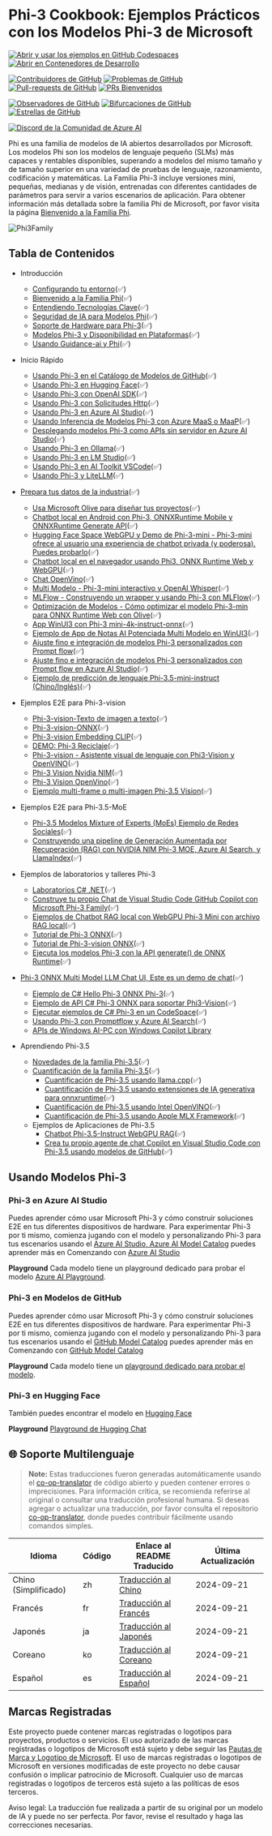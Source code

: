 # Phi-3 Cookbook: Ejemplos Prácticos con los Modelos Phi-3 de Microsoft

[![Abrir y usar los ejemplos en GitHub Codespaces](https://github.com/codespaces/badge.svg)](https://codespaces.new/microsoft/phi-3cookbook)
[![Abrir en Contenedores de Desarrollo](https://img.shields.io/static/v1?style=for-the-badge&label=Dev%20Containers&message=Open&color=blue&logo=visualstudiocode)](https://vscode.dev/redirect?url=vscode://ms-vscode-remote.remote-containers/cloneInVolume?url=https://github.com/microsoft/phi-3cookbook)

[![Contribuidores de GitHub](https://img.shields.io/github/contributors/microsoft/phi-3cookbook.svg)](https://GitHub.com/microsoft/phi-3cookbook/graphs/contributors/?WT.mc_id=aiml-137032-kinfeylo)
[![Problemas de GitHub](https://img.shields.io/github/issues/microsoft/phi-3cookbook.svg)](https://GitHub.com/microsoft/phi-3cookbook/issues/?WT.mc_id=aiml-137032-kinfeylo)
[![Pull-requests de GitHub](https://img.shields.io/github/issues-pr/microsoft/phi-3cookbook.svg)](https://GitHub.com/microsoft/phi-3cookbook/pulls/?WT.mc_id=aiml-137032-kinfeylo)
[![PRs Bienvenidos](https://img.shields.io/badge/PRs-welcome-brightgreen.svg?style=flat-square)](http://makeapullrequest.com?WT.mc_id=aiml-137032-kinfeylo)

[![Observadores de GitHub](https://img.shields.io/github/watchers/microsoft/phi-3cookbook.svg?style=social&label=Watch)](https://GitHub.com/microsoft/phi-3cookbook/watchers/?WT.mc_id=aiml-137032-kinfeylo)
[![Bifurcaciones de GitHub](https://img.shields.io/github/forks/microsoft/phi-3cookbook.svg?style=social&label=Fork)](https://GitHub.com/microsoft/phi-3cookbook/network/?WT.mc_id=aiml-137032-kinfeylo)
[![Estrellas de GitHub](https://img.shields.io/github/stars/microsoft/phi-3cookbook?style=social&label=Star)](https://GitHub.com/microsoft/phi-3cookbook/stargazers/?WT.mc_id=aiml-137032-kinfeylo)

[![Discord de la Comunidad de Azure AI](https://dcbadge.vercel.app/api/server/ByRwuEEgH4)](https://discord.com/invite/ByRwuEEgH4?WT.mc_id=aiml-137032-kinfeylo)

Phi es una familia de modelos de IA abiertos desarrollados por Microsoft. Los modelos Phi son los modelos de lenguaje pequeño (SLMs) más capaces y rentables disponibles, superando a modelos del mismo tamaño y de tamaño superior en una variedad de pruebas de lenguaje, razonamiento, codificación y matemáticas. La Familia Phi-3 incluye versiones mini, pequeñas, medianas y de visión, entrenadas con diferentes cantidades de parámetros para servir a varios escenarios de aplicación. Para obtener información más detallada sobre la familia Phi de Microsoft, por favor visita la página [Bienvenido a la Familia Phi](/md/01.Introduce/Phi3Family.md).

![Phi3Family](/imgs/00/Phi3getstarted.png)

## Tabla de Contenidos

- Introducción
  - [Configurando tu entorno](./md/01.Introduce/EnvironmentSetup.md)(✅)
  - [Bienvenido a la Familia Phi](./md/01.Introduce/Phi3Family.md)(✅)
  - [Entendiendo Tecnologías Clave](./md/01.Introduce/Understandingtech.md)(✅)
  - [Seguridad de IA para Modelos Phi](./md/01.Introduce/AISafety.md)(✅)
  - [Soporte de Hardware para Phi-3](./md/01.Introduce/Hardwaresupport.md)(✅)
  - [Modelos Phi-3 y Disponibilidad en Plataformas](./md/01.Introduce/Edgeandcloud.md)(✅)
  - [Usando Guidance-ai y Phi](./md/01.Introduce/Guidance.md)(✅)

- Inicio Rápido
  - [Usando Phi-3 en el Catálogo de Modelos de GitHub](./md/02.QuickStart/GitHubModel_QuickStart.md)(✅)
  - [Usando Phi-3 en Hugging Face](./md/02.QuickStart/Huggingface_QuickStart.md)(✅)
  - [Usando Phi-3 con OpenAI SDK](./md/02.QuickStart/OpenAISDK_Quickstart.md)(✅)
  - [Usando Phi-3 con Solicitudes Http](./md/02.QuickStart/HttpAPI_QuickStart.md)(✅)
  - [Usando Phi-3 en Azure AI Studio](./md/02.QuickStart/AzureAIStudio_QuickStart.md)(✅)
  - [Usando Inferencia de Modelos Phi-3 con Azure MaaS o MaaP](./md/02.QuickStart/AzureModel_Inference.md)(✅)
  - [Desplegando modelos Phi-3 como APIs sin servidor en Azure AI Studio](./md/02.QuickStart/AzureAIStudio_MaaS.md)(✅)
  - [Usando Phi-3 en Ollama](./md/02.QuickStart/Ollama_QuickStart.md)(✅)
  - [Usando Phi-3 en LM Studio](./md/02.QuickStart/LMStudio_QuickStart.md)(✅)
  - [Usando Phi-3 en AI Toolkit VSCode](./md/02.QuickStart/AITookit_QuickStart.md)(✅)
  - [Usando Phi-3 y LiteLLM](./md/02.QuickStart/LiteLLM_QuickStart.md)(✅)

- [Prepara tus datos de la industria](./md/06.E2ESamples/E2E_Datasets.md)(✅)
  - [Usa Microsoft Olive para diseñar tus proyectos](./md/06.E2ESamples/E2E_LoRA&QLoRA_Config_With_Olive.md)(✅)
  - [Chatbot local en Android con Phi-3, ONNXRuntime Mobile y ONNXRuntime Generate API](https://github.com/microsoft/onnxruntime-inference-examples/tree/main/mobile/examples/phi-3/android)(✅)
  - [Hugging Face Space WebGPU y Demo de Phi-3-mini - Phi-3-mini ofrece al usuario una experiencia de chatbot privada (y poderosa). Puedes probarlo](https://huggingface.co/spaces/Xenova/experimental-phi3-webgpu)(✅)
  - [Chatbot local en el navegador usando Phi3, ONNX Runtime Web y WebGPU](https://github.com/microsoft/onnxruntime-inference-examples/tree/main/js/chat)(✅)
  - [Chat OpenVino](/md/06.E2ESamples/E2E_OpenVino_Chat.md)(✅)
  - [Multi Modelo - Phi-3-mini interactivo y OpenAI Whisper](./md/06.E2ESamples/E2E_Phi-3-mini_with_whisper.md)(✅)
  - [MLFlow - Construyendo un wrapper y usando Phi-3 con MLFlow](./md/06.E2ESamples/E2E_Phi-3-MLflow.md)(✅)
  - [Optimización de Modelos - Cómo optimizar el modelo Phi-3-min para ONNX Runtime Web con Olive](https://github.com/microsoft/Olive/tree/main/examples/phi3)(✅)
  - [App WinUI3 con Phi-3 mini-4k-instruct-onnx](https://github.com/microsoft/Phi3-Chat-WinUI3-Sample/)(✅)
  - [Ejemplo de App de Notas AI Potenciada Multi Modelo en WinUI3](https://github.com/microsoft/ai-powered-notes-winui3-sample)(✅)
  - [Ajuste fino e integración de modelos Phi-3 personalizados con Prompt flow](./md/06.E2ESamples/E2E_Phi-3-FineTuning_PromptFlow_Integration.md)(✅)
  - [Ajuste fino e integración de modelos Phi-3 personalizados con Prompt flow en Azure AI Studio](./md/06.E2ESamples/E2E_Phi-3-FineTuning_PromptFlow_Integration_AIstudio.md)(✅)
  - [Ejemplo de predicción de lenguaje Phi-3.5-mini-instruct (Chino/Inglés)](../../code/09.UpdateSamples/Aug/phi3-instruct-demo.ipynb)(✅)

- Ejemplos E2E para Phi-3-vision
  - [Phi-3-vision-Texto de imagen a texto](../../code/06.E2E/E2E_Phi-3-vision-image-text-to-text-online-endpoint.ipynb)(✅)
  - [Phi-3-vision-ONNX](https://onnxruntime.ai/docs/genai/tutorials/phi3-v.html)(✅)
  - [Phi-3-vision Embedding CLIP](./md/06.E2ESamples/E2E_Phi-3-Embedding_Images_with_CLIPVision.md)(✅)
  - [DEMO: Phi-3 Reciclaje](https://github.com/jennifermarsman/PhiRecycling/)(✅)
  - [Phi-3-vision - Asistente visual de lenguaje con Phi3-Vision y OpenVINO](https://docs.openvino.ai/nightly/notebooks/phi-3-vision-with-output.html)(✅)
  - [Phi-3 Vision Nvidia NIM](/md/06.E2ESamples/E2E_Nvidia_NIM_Vision.md)(✅)
  - [Phi-3 Vision OpenVino](/md/06.E2ESamples/E2E_OpenVino_Phi3Vision.md)(✅)
  - [Ejemplo multi-frame o multi-imagen Phi-3.5 Vision](../../code/09.UpdateSamples/Aug/phi3-vision-demo.ipynb)(✅)

- Ejemplos E2E para Phi-3.5-MoE
  - [Phi-3.5 Modelos Mixture of Experts (MoEs) Ejemplo de Redes Sociales](../../code/09.UpdateSamples/Aug/phi3_moe_demo.ipynb)(✅)
  - [Construyendo una pipeline de Generación Aumentada por Recuperación (RAG) con NVIDIA NIM Phi-3 MOE, Azure AI Search, y LlamaIndex](https://github.com/farzad528/azure-ai-search-python-playground/blob/main/azure-ai-search-nvidia-rag.ipynb)(✅)

- Ejemplos de laboratorios y talleres Phi-3
  - [Laboratorios C# .NET](./md/07.Labs/Csharp/csharplabs.md)(✅)
  - [Construye tu propio Chat de Visual Studio Code GitHub Copilot con Microsoft Phi-3 Family](./md/07.Labs/VSCode/README.md)(✅)
  - [Ejemplos de Chatbot RAG local con WebGPU Phi-3 Mini con archivo RAG local](./code/08.RAG/rag_webgpu_chat/README.md)(✅)
  - [Tutorial de Phi-3 ONNX](https://onnxruntime.ai/docs/genai/tutorials/phi3-python.html)(✅)
  - [Tutorial de Phi-3-vision ONNX](https://onnxruntime.ai/docs/genai/tutorials/phi3-v.html)(✅)
  - [Ejecuta los modelos Phi-3 con la API generate() de ONNX Runtime](https://github.com/microsoft/onnxruntime-genai/blob/main/examples/python/phi-3-tutorial.md)(✅)
- [Phi-3 ONNX Multi Model LLM Chat UI, Este es un demo de chat](https://github.com/microsoft/onnxruntime-genai/tree/main/examples/chat_app)(✅)
  - [Ejemplo de C# Hello Phi-3 ONNX Phi-3](https://github.com/microsoft/onnxruntime-genai/tree/main/examples/csharp/HelloPhi)(✅)
  - [Ejemplo de API C# Phi-3 ONNX para soportar Phi3-Vision](https://github.com/microsoft/onnxruntime-genai/tree/main/examples/csharp/HelloPhi3V)(✅)
  - [Ejecutar ejemplos de C# Phi-3 en un CodeSpace](./md/07.Labs/CsharpOllamaCodeSpaces/CsharpOllamaCodeSpaces.md)(✅)
  - [Usando Phi-3 con Promptflow y Azure AI Search](./code/07.Lab/RAG_with_PromptFlow_and_AISearch/README.md)(✅)
  - [APIs de Windows AI-PC con Windows Copilot Library](https://developer.microsoft.com/windows/ai/?WT.mc_id=aiml-137032-kinfeylo)

- Aprendiendo Phi-3.5
  - [Novedades de la familia Phi-3.5](./md/08.Update/Phi35/010.WhatsNewInPhi35.md)(✅)
  - [Cuantificación de la familia Phi-3.5](./md/08.Update/Phi35/020.QuantifyingPhi35.md)(✅)
    - [Cuantificación de Phi-3.5 usando llama.cpp](./md/08.Update/Phi35/021.UsingLlamacppQuantifyingPhi35.md)(✅)
    - [Cuantificación de Phi-3.5 usando extensiones de IA generativa para onnxruntime](./md/08.Update/Phi35/022.UsingORTGenAIQuantifyingPhi35.md)(✅)
    - [Cuantificación de Phi-3.5 usando Intel OpenVINO](./md/08.Update/Phi35/023.UsingIntelOpenVINOQuantifyingPhi35.md)(✅)
    - [Cuantificación de Phi-3.5 usando Apple MLX Framework](./md/08.Update/Phi35/024.UsingAppleMLXQuantifyingPhi35.md)(✅)
  - Ejemplos de Aplicaciones de Phi-3.5
    - [Chatbot Phi-3.5-Instruct WebGPU RAG](./md/08.Update/Phi35/031.WebGPUWithPhi35Readme.md)(✅)
    - [Crea tu propio agente de chat Copilot en Visual Studio Code con Phi-3.5 usando modelos de GitHub](./md/08.Update/Phi35/032.CreateVSCodeChatAgentWithGitHubModels.md)(✅)

## Usando Modelos Phi-3

### Phi-3 en Azure AI Studio

Puedes aprender cómo usar Microsoft Phi-3 y cómo construir soluciones E2E en tus diferentes dispositivos de hardware. Para experimentar Phi-3 por ti mismo, comienza jugando con el modelo y personalizando Phi-3 para tus escenarios usando el [Azure AI Studio, Azure AI Model Catalog](https://aka.ms/phi3-azure-ai) puedes aprender más en Comenzando con [Azure AI Studio](/md/02.QuickStart/AzureAIStudio_QuickStart.md)

**Playground**
Cada modelo tiene un playground dedicado para probar el modelo [Azure AI Playground](https://aka.ms/try-phi3).

### Phi-3 en Modelos de GitHub

Puedes aprender cómo usar Microsoft Phi-3 y cómo construir soluciones E2E en tus diferentes dispositivos de hardware. Para experimentar Phi-3 por ti mismo, comienza jugando con el modelo y personalizando Phi-3 para tus escenarios usando el [GitHub Model Catalog](https://github.com/marketplace/models?WT.mc_id=aiml-137032-kinfeylo) puedes aprender más en Comenzando con [GitHub Model Catalog](/md/02.QuickStart/GitHubModel_QuickStart.md)

**Playground**
Cada modelo tiene un [playground dedicado para probar el modelo](/md/02.QuickStart/GitHubModel_QuickStart.md).

### Phi-3 en Hugging Face

También puedes encontrar el modelo en [Hugging Face](https://huggingface.co/microsoft)

**Playground**
 [Playground de Hugging Chat](https://huggingface.co/chat/models/microsoft/Phi-3-mini-4k-instruct)

## 🌐 Soporte Multilenguaje

> **Note:**
> Estas traducciones fueron generadas automáticamente usando el [co-op-translator](https://github.com/Azure/co-op-translator) de código abierto y pueden contener errores o imprecisiones. Para información crítica, se recomienda referirse al original o consultar una traducción profesional humana. Si deseas agregar o actualizar una traducción, por favor consulta el repositorio [co-op-translator](https://github.com/Azure/co-op-translator), donde puedes contribuir fácilmente usando comandos simples.

| Idioma               | Código | Enlace al README Traducido                             | Última Actualización |
|----------------------|--------|-------------------------------------------------------|----------------------|
| Chino (Simplificado) | zh     | [Traducción al Chino](../zh/README.md)    | 2024-09-21           |
| Francés              | fr     | [Traducción al Francés](../fr/README.md)  | 2024-09-21           |
| Japonés              | ja     | [Traducción al Japonés](../ja/README.md)  | 2024-09-21           |
| Coreano              | ko     | [Traducción al Coreano](../ko/README.md)  | 2024-09-21           |
| Español              | es     | [Traducción al Español](./README.md)  | 2024-09-21           |

## Marcas Registradas

Este proyecto puede contener marcas registradas o logotipos para proyectos, productos o servicios. El uso autorizado de las marcas registradas o logotipos de Microsoft está sujeto y debe seguir las [Pautas de Marca y Logotipo de Microsoft](https://www.microsoft.com/legal/intellectualproperty/trademarks/usage/general).
El uso de marcas registradas o logotipos de Microsoft en versiones modificadas de este proyecto no debe causar confusión o implicar patrocinio de Microsoft. Cualquier uso de marcas registradas o logotipos de terceros está sujeto a las políticas de esos terceros.

Aviso legal: La traducción fue realizada a partir de su original por un modelo de IA y puede no ser perfecta. Por favor, revise el resultado y haga las correcciones necesarias.